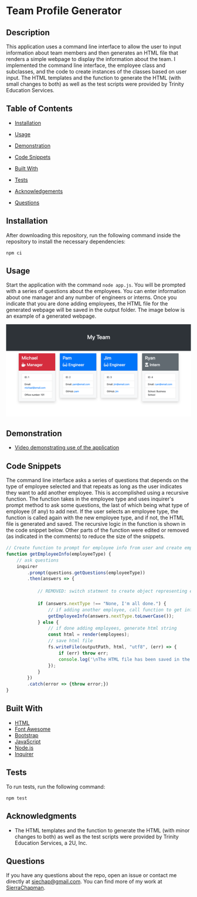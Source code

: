 # Team Profile Generator

## Description

This application uses a command line interface to allow the user to input information about team members and then generates an HTML file that renders a simple webpage to display the information about the team. I implemented the command line interface, the employee class and subclasses, and the code to create instances of the classes based on user input. The HTML templates and the function to generate the HTML (with small changes to both) as well as the test scripts were provided by Trinity Education Services.

## Table of Contents

* [Installation](#installation)

* [Usage](#usage)

* [Demonstration](#demonstration)

* [Code Snippets](#code-snippets)

* [Built With](#built-with)

* [Tests](#tests)

* [Acknowledgements](#acknowledgements)

* [Questions](#questions)

## Installation

After downloading this repository, run the following command inside the repository to install the necessary dependencies:

```
npm ci
```

## Usage

Start the application with the command `node app.js`. You will be prompted with a series of questions about the employees. You can enter information about one manager and any number of engineers or interns. Once you indicate that you are done adding employees, the HTML file for the generated webpage will be saved in the output folder. The image below is an example of a generated webpage.

![Example output webpage](./team-profile-screenshot.png)

## Demonstration

* [Video demonstrating use of the application](https://drive.google.com/file/d/1kY2aX0YZOqD-7r5nQfBcMkojHVOxPS-S/view?usp=sharing)

## Code Snippets

The command line interface asks a series of questions that depends on the type of employee selected and that repeats as long as the user indicates they want to add another employee. This is accomplished using a recursive function. The function takes in the employee type and uses inquirer's prompt method to ask some questions, the last of which being what type of employee (if any) to add next. If the user selects an employee type, the function is called again with the new employee type, and if not, the HTML file is generated and saved. The recursive logic in the function is shown in the code snippet below. Other parts of the function were edited or removed (as indicated in the comments) to reduce the size of the snippets.

```javascript
// Create function to prompt for employee info from user and create employee
function getEmployeeInfo(employeeType) {
    // ask questions
    inquirer
        .prompt(questions.getQuestions(employeeType))
        .then(answers => {

            // REMOVED: switch statment to create object representing employee and pushing it to employee array
            
            if (answers.nextType !== "None, I'm all done.") {
                // if adding another employee, call function to get info for next employee
                getEmployeeInfo(answers.nextType.toLowerCase());
            } else {
                // if done adding employees, generate html string
                const html = render(employees);
                // save html file
                fs.writeFile(outputPath, html, "utf8", (err) => {
                    if (err) throw err;
                    console.log('\nThe HTML file has been saved in the output folder.\n');
                });
            }
        })
        .catch(error => {throw error;})
}
```

## Built With

* [HTML](https://developer.mozilla.org/en-US/docs/Web/HTML)
* [Font Awesome](https://fontawesome.com/)
* [Bootstrap](https://getbootstrap.com/)
* [JavaScript](https://developer.mozilla.org/en-US/docs/Web/JavaScript)
* [Node.js](https://nodejs.org/en/)
* [Inquirer](https://www.npmjs.com/package/inquirer)


## Tests

To run tests, run the following command:

```
npm test
```

## Acknowledgments

* The HTML templates and the function to generate the HTML (with minor changes to both) as well as the test scripts were provided by Trinity Education Services, a 2U, Inc.

## Questions

If you have any questions about the repo, open an issue or contact me directly at siechap@gmail.com. You can find more of my work at [SierraChapman](https://github.com/SierraChapman/).